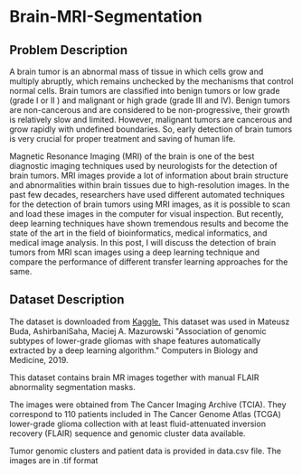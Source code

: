 # Brain-MRI-Segmentation
## Problem Description
A brain tumor is an abnormal mass of tissue in which cells grow and multiply abruptly, which remains unchecked by the mechanisms that control normal cells. Brain tumors are classified into benign tumors or low grade (grade I or II ) and malignant or high grade (grade III and IV). Benign tumors are non-cancerous and are considered to be non-progressive, their growth is relatively slow and limited. However, malignant tumors are cancerous and grow rapidly with undefined boundaries. So, early detection of brain tumors is very crucial for proper treatment and saving of human life.

Magnetic Resonance Imaging (MRI) of the brain is one of the best diagnostic imaging techniques used by neurologists for the detection of brain tumors. MRI images provide a lot of information about brain structure and abnormalities within brain tissues due to high-resolution images. In the past few decades, researchers have used different automated techniques for the detection of brain tumors using MRI images, as it is possible to scan and load these images in the computer for visual inspection. But recently, deep learning techniques have shown tremendous results and become the state of the art in the field of bioinformatics, medical informatics, and medical image analysis. In this post, I will discuss the detection of brain tumors from MRI scan images using a deep learning technique and compare the performance of different transfer learning approaches for the same.

## Dataset Description
The dataset is downloaded from [Kaggle.](https://www.kaggle.com/mateuszbuda/lgg-mri-segmentation)
This dataset was used in Mateusz Buda, AshirbaniSaha, Maciej A. Mazurowski "Association of genomic subtypes of lower-grade gliomas with shape features automatically extracted by a deep learning algorithm." Computers in Biology and Medicine, 2019.

This dataset contains brain MR images together with manual FLAIR abnormality segmentation masks.

The images were obtained from The Cancer Imaging Archive (TCIA). They correspond to 110 patients included in The Cancer Genome Atlas (TCGA) lower-grade glioma collection with at least fluid-attenuated inversion recovery (FLAIR) sequence and genomic cluster data available.

Tumor genomic clusters and patient data is provided in data.csv file. The images are in .tif format
